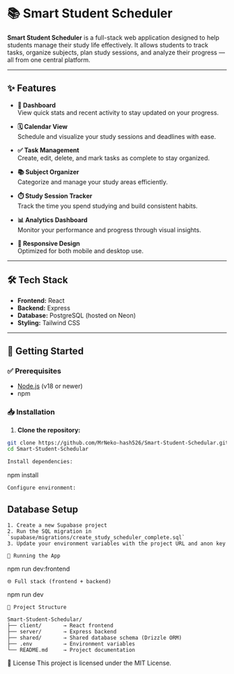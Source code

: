 # 📚 Smart Student Scheduler

**Smart Student Scheduler** is a full-stack web application designed to help students manage their study life effectively. It allows students to track tasks, organize subjects, plan study sessions, and analyze their progress — all from one central platform.

---

## ✨ Features

- **🧠 Dashboard**  
  View quick stats and recent activity to stay updated on your progress.

- **🗓️ Calendar View**  
  Schedule and visualize your study sessions and deadlines with ease.

- **✅ Task Management**  
  Create, edit, delete, and mark tasks as complete to stay organized.

- **📚 Subject Organizer**  
  Categorize and manage your study areas efficiently.

- **⏱️ Study Session Tracker**  
  Track the time you spend studying and build consistent habits.

- **📊 Analytics Dashboard**  
  Monitor your performance and progress through visual insights.

- **📱 Responsive Design**  
  Optimized for both mobile and desktop use.


---

## 🛠️ Tech Stack

- **Frontend:** React  
- **Backend:** Express  
- **Database:** PostgreSQL (hosted on Neon)  
- **Styling:** Tailwind CSS  

---

## 🚀 Getting Started

### ✅ Prerequisites

- [Node.js](https://nodejs.org/) (v18 or newer)
- npm

### 📥 Installation

1. **Clone the repository:**

```bash
git clone https://github.com/MrNeko-hash526/Smart-Student-Schedular.git
cd Smart-Student-Schedular

Install dependencies:
```
npm install
```
Configure environment:
```
## Database Setup
```
1. Create a new Supabase project
2. Run the SQL migration in `supabase/migrations/create_study_scheduler_complete.sql`
3. Update your environment variables with the project URL and anon key

🧪 Running the App
```
npm run dev:frontend
```
🌐 Full stack (frontend + backend)
```
npm run dev
```
📁 Project Structure

Smart-Student-Schedular/
├── client/       → React frontend
├── server/       → Express backend
├── shared/       → Shared database schema (Drizzle ORM)
├── .env          → Environment variables
└── README.md     → Project documentation
```
📄 License
This project is licensed under the MIT License.
